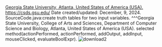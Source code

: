 [Georgia State University, Atlanta, United States of America (USA).](https://catalogs.gsu.edu/preview_entity.php?catoid=4&ent_oid=231&returnto=562) https://csds.gsu.edu/
Date created/updated: December, 9, 2024.
SourceCode.java:create truth tables for two input variables. ^^^Georgia State University, College of Arts and Sciences, Department of Computer Science and Biology, Atlanta, United States of America (USA). 
selected method(actionPerformed, actionPerformed, addOutput, addInput, mouseClicked, evaluateBoolExpr).
![download2](https://github.com/user-attachments/assets/e4cbc399-0e44-43af-93dc-c8b0be69b3ef)
